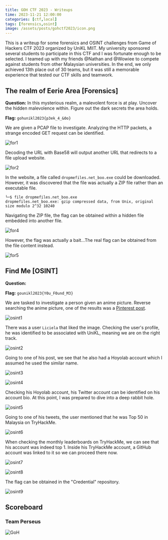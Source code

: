 ```yaml
---
title: GOH CTF 2023 - Writeups
time: 2023-11-21 12:00:00
categories: [ctf,local]
tags: [forensics,osint]
image: /assets/posts/gohctf2023/icon.png
---
```


This is a writeup for some forensics and OSINT challenges from Game of Hackers CTF 2023 organized by UniKL MIIT. My university sponsored several students to participate in this CTF and I was fortunate enough to be selected. I teamed up with my friends @Nathan and @Wowiee to compete against students from other Malaysian universities. In the end, we only achieved 13th place out of 30 teams, but it was still a memorable experience that tested our CTF skills and teamwork.

## The realm of Eerie Area [Forensics]
**Question:** In this mysterious realm, a malevolent force is at play. Uncover the hidden malevolence within. Figure out the dark secrets the area holds.

**Flag:** `gohunikl2023{p3ek_4_&0o}`

We are given a PCAP file to investigate. Analyzing the HTTP packets, a strange encoded GET request can be identified.

![for1](/assets/posts/gohctf2023/for1.png)

Decoding the URL with Base58 will output another URL that redirects to a file upload website.

![for2](/assets/posts/gohctf2023/for2.png)

In the website, a file called `dropmefiles.net_boo.exe` could be downloaded. However, it was discovered that the file was actually a ZIP file rather than an executable file.

```
└─$ file dropmefiles.net_boo.exe 
dropmefiles.net_boo.exe: gzip compressed data, from Unix, original size modulo 2^32 10240
```

Navigating the ZIP file, the flag can be obtained within a hidden file embedded into another file.

![for4](/assets/posts/gohctf2023/for4.png)

However, the flag was actually a bait...The real flag can be obtained from the file content instead.

![for5](/assets/posts/gohctf2023/for5.png)

## Find Me [OSINT]
**Question:**

**Flag:** `gounikl2023{Y0u_F0und_M3}`

We are tasked to investigate a person given an anime picture. Reverse searching the anime picture, one of the results was a [Pinterest post](https://www.pinterest.com/pin/402016704213891878/).

![osint1](/assets/posts/gohctf2023/osint1.png)

There was a user `Liciela` that liked the image. Checking the user's profile, he was identified to be associated with UniKL, meaning we are on the right track.

![osint2](/assets/posts/gohctf2023/osint2.png)

Going to one of his post, we see that he also had a Hoyolab account which I assumed he used the similar name.

![osint3](/assets/posts/gohctf2023/osint3.png)

![osint4](/assets/posts/gohctf2023/osint4.png)

Checking his Hoyolab account, his Twitter account can be identified on his account bio. At this point, I was prepared to dive into a deep rabbit hole.

![osint5](/assets/posts/gohctf2023/osint5.png)

Going to one of his tweets, the user mentioned that he was Top 50 in Malaysia on TryHackMe.

![osint6](/assets/posts/gohctf2023/osint6.png)

When checking the monthly leaderboards on TryHackMe, we can see that his account was indeed top 1. Inside his TryHackMe account, a GitHub account was linked to it so we can proceed there now.

![osint7](/assets/posts/gohctf2023/osint7.png)

![osint8](/assets/posts/gohctf2023/osint8.png)

The flag can be obtained in the "Credential" repository.

![osint9](/assets/posts/gohctf2023/osint9.png)

## Scoreboard
### Team Perseus

![GoH](/assets/posts/gohctf2023/goh.png)
